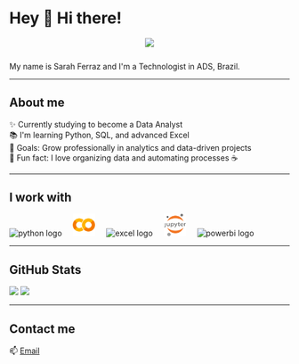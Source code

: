 <h1 align="left">Hey 👋 Hi there!</h1>
<div align="center">
  <img height="200" src="https://media1.giphy.com/media/v1.Y2lkPTc5MGI3NjExMDA1ZnlweGhrY2d3eXIweW01ZGs3YTR3Y3F5M3dmOXAxa3AzNnlwOCZlcD12MV9pbnRlcm5hbF9naWZfYnlfaWQmY3Q9Zw/0UcWwQreelWsR48UtD/giphy.gif"  />
</div>

###

<p align="left">My name is Sarah Ferraz and I'm a Technologist in ADS, Brazil.</p>

---

<h2 align="left">About me</h2>

<p align="left">
✨ Currently studying to become a Data Analyst<br>
📚 I'm learning Python, SQL, and advanced Excel<br>
🎯 Goals: Grow professionally in analytics and data-driven projects<br>
🎲 Fun fact: I love organizing data and automating processes ☕
</p>

---

<h2 align="left">I work with</h2>

<div align="left">
  <img src="https://cdn.jsdelivr.net/gh/devicons/devicon/icons/python/python-original.svg" height="40" alt="python logo" />
  <img width="12"/>
  <img src="https://github.com/devicons/devicon/blob/v2.17.0/icons/googlecolab/googlecolab-original.svg" height="40" alt="googlecolab logo" />
  <img width="12"/>
  <img src="https://github.com/sempostma/office365-icons/blob/master/svg/excel.svg" height="40" alt="excel logo" />
  <img width="12"/>
  <img src="https://github.com/devicons/devicon/blob/v2.17.0/icons/jupyter/jupyter-original-wordmark.svg" height="40" alt="jupyter logo"/>
  <img width="12"/>
  <img src="https://github.com/microsoft/PowerBI-Icons/blob/main/SVG/Power-BI.svg" height="40" alt="powerbi logo"/>
  <img width="12"/>
</div>

---

<h2 align="left">GitHub Stats</h2>

<p align="left">
  <img height="180em" src="https://github-readme-stats.vercel.app/api?username=sarahferraz&show_icons=true&theme=radical&hide_border=true&count_private=true"/>
  <img height="180em" src="https://github-readme-stats.vercel.app/api/top-langs/?username=sarahferraz&layout=compact&langs_count=5&theme=radical&hide_border=true"/>
</p>

---

<h2 align="left">Contact me</h2>

<p align="left">
📫 <a href="mailto: sarah.guttemberg@hotmail.com">Email</a> 

